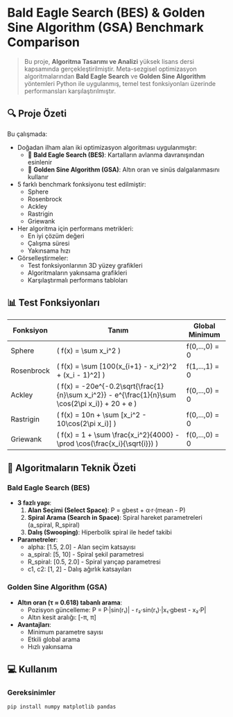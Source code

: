 # Bald Eagle Search (BES) & Golden Sine Algorithm (GSA) Benchmark Comparison

> Bu proje, **Algoritma Tasarımı ve Analizi** yüksek lisans dersi kapsamında gerçekleştirilmiştir. Meta-sezgisel optimizasyon algoritmalarından **Bald Eagle Search** ve **Golden Sine Algorithm** yöntemleri Python ile uygulanmış, temel test fonksiyonları üzerinde performansları karşılaştırılmıştır.

## 🔍 Proje Özeti

Bu çalışmada:

- Doğadan ilham alan iki optimizasyon algoritması uygulanmıştır:
  - 🦅 **Bald Eagle Search (BES)**: Kartalların avlanma davranışından esinlenir
  - 📐 **Golden Sine Algorithm (GSA)**: Altın oran ve sinüs dalgalanmasını kullanır
- 5 farklı benchmark fonksiyonu test edilmiştir:
  - Sphere
  - Rosenbrock
  - Ackley
  - Rastrigin
  - Griewank
- Her algoritma için performans metrikleri:
  - En iyi çözüm değeri
  - Çalışma süresi
  - Yakınsama hızı
- Görselleştirmeler:
  - Test fonksiyonlarının 3D yüzey grafikleri
  - Algoritmaların yakınsama grafikleri
  - Karşılaştırmalı performans tabloları

## 📊 Test Fonksiyonları

| Fonksiyon   | Tanım | Global Minimum |
|-------------|-------|----------------|
| Sphere      | \( f(x) = \sum x_i^2 \) | f(0,...,0) = 0 |
| Rosenbrock  | \( f(x) = \sum [100(x_{i+1} - x_i^2)^2 + (x_i - 1)^2] \) | f(1,...,1) = 0 |
| Ackley      | \( f(x) = -20e^{-0.2\sqrt{\frac{1}{n}\sum x_i^2}} - e^{\frac{1}{n}\sum \cos(2\pi x_i)} + 20 + e \) | f(0,...,0) = 0 |
| Rastrigin   | \( f(x) = 10n + \sum [x_i^2 - 10\cos(2\pi x_i)] \) | f(0,...,0) = 0 |
| Griewank    | \( f(x) = 1 + \sum \frac{x_i^2}{4000} - \prod \cos(\frac{x_i}{\sqrt{i}}) \) | f(0,...,0) = 0 |

## 🚀 Algoritmaların Teknik Özeti

### Bald Eagle Search (BES)
- **3 fazlı yapı**:
  1. **Alan Seçimi (Select Space)**: P = gbest + α·r·(mean - P)
  2. **Spiral Arama (Search in Space)**: Spiral hareket parametreleri (a_spiral, R_spiral)
  3. **Dalış (Swooping)**: Hiperbolik spiral ile hedef takibi
- **Parametreler**:
  - alpha: [1.5, 2.0] - Alan seçim katsayısı
  - a_spiral: [5, 10] - Spiral şekil parametresi
  - R_spiral: [0.5, 2.0] - Spiral yarıçap parametresi
  - c1, c2: [1, 2] - Dalış ağırlık katsayıları

### Golden Sine Algorithm (GSA)
- **Altın oran (τ ≈ 0.618) tabanlı arama**:
  - Pozisyon güncelleme: P = P·|sin(r₁)| - r₂·sin(r₁)·|x₁·gbest - x₂·P|
  - Altın kesit aralığı: [-π, π]
- **Avantajları**:
  - Minimum parametre sayısı
  - Etkili global arama
  - Hızlı yakınsama

## 💻 Kullanım

### Gereksinimler
```bash
pip install numpy matplotlib pandas
